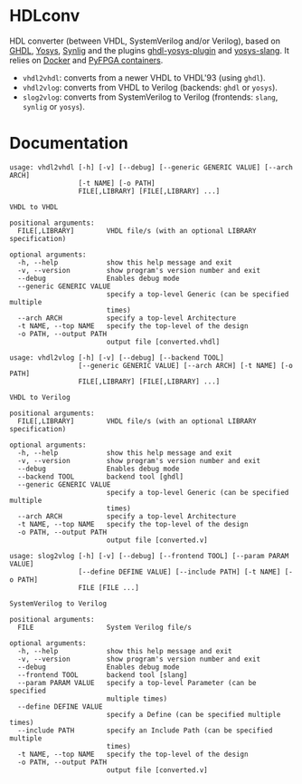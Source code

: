 # HDLconv

HDL converter (between VHDL, SystemVerilog and/or Verilog), based on [GHDL](https://github.com/ghdl/ghdl), [Yosys](https://github.com/YosysHQ/yosys), [Synlig](https://github.com/chipsalliance/synlig) and the plugins [ghdl-yosys-plugin](https://github.com/ghdl/ghdl-yosys-plugin) and [yosys-slang](https://github.com/povik/yosys-slang).
It relies on [Docker](https://docs.docker.com/get-docker) and [PyFPGA containers](https://github.com/PyFPGA/containers).

* `vhdl2vhdl`: converts from a newer VHDL to VHDL'93 (using `ghdl`).
* `vhdl2vlog`: converts from VHDL to Verilog (backends: `ghdl` or `yosys`).
* `slog2vlog`: converts from SystemVerilog to Verilog (frontends: `slang`, `synlig` or `yosys`).

# Documentation

```
usage: vhdl2vhdl [-h] [-v] [--debug] [--generic GENERIC VALUE] [--arch ARCH]
                 [-t NAME] [-o PATH]
                 FILE[,LIBRARY] [FILE[,LIBRARY] ...]

VHDL to VHDL

positional arguments:
  FILE[,LIBRARY]        VHDL file/s (with an optional LIBRARY specification)

optional arguments:
  -h, --help            show this help message and exit
  -v, --version         show program's version number and exit
  --debug               Enables debug mode
  --generic GENERIC VALUE
                        specify a top-level Generic (can be specified multiple
                        times)
  --arch ARCH           specify a top-level Architecture
  -t NAME, --top NAME   specify the top-level of the design
  -o PATH, --output PATH
                        output file [converted.vhdl]
```

```
usage: vhdl2vlog [-h] [-v] [--debug] [--backend TOOL]
                 [--generic GENERIC VALUE] [--arch ARCH] [-t NAME] [-o PATH]
                 FILE[,LIBRARY] [FILE[,LIBRARY] ...]

VHDL to Verilog

positional arguments:
  FILE[,LIBRARY]        VHDL file/s (with an optional LIBRARY specification)

optional arguments:
  -h, --help            show this help message and exit
  -v, --version         show program's version number and exit
  --debug               Enables debug mode
  --backend TOOL        backend tool [ghdl]
  --generic GENERIC VALUE
                        specify a top-level Generic (can be specified multiple
                        times)
  --arch ARCH           specify a top-level Architecture
  -t NAME, --top NAME   specify the top-level of the design
  -o PATH, --output PATH
                        output file [converted.v]
```

```
usage: slog2vlog [-h] [-v] [--debug] [--frontend TOOL] [--param PARAM VALUE]
                 [--define DEFINE VALUE] [--include PATH] [-t NAME] [-o PATH]
                 FILE [FILE ...]

SystemVerilog to Verilog

positional arguments:
  FILE                  System Verilog file/s

optional arguments:
  -h, --help            show this help message and exit
  -v, --version         show program's version number and exit
  --debug               Enables debug mode
  --frontend TOOL       backend tool [slang]
  --param PARAM VALUE   specify a top-level Parameter (can be specified
                        multiple times)
  --define DEFINE VALUE
                        specify a Define (can be specified multiple times)
  --include PATH        specify an Include Path (can be specified multiple
                        times)
  -t NAME, --top NAME   specify the top-level of the design
  -o PATH, --output PATH
                        output file [converted.v]
```
